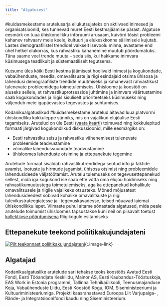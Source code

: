 ```yaml
---
title: "Algatusest"
---
```

\#kuidasmekestame arutelusarja ellukutsujateks on aktiivsed inimesed ja organisatsioonid, kes tunnevad muret Eesti kestmajäämise pärast. Algatuse eesmärk on tuua ühiskondlikku inforuumi arusaam, kuivõrd tõsist probleemi kahanev rahvaarv meie keele, kultuuri ja elukeskkonna säilimisele kujutab. Lastes demograafilistel trendidel vaikselt isevoolu minna, avastame end ühel hetkel olukorras, kus rahvastiku kahanemine muutub pöördumatuks. Täna saame veel trende muuta – seda siis, kui hakkame inimvara küsimusega teadlikult ja süstemaatiliselt tegutsema.

Kutsume üles kõiki Eesti kestma jäämisest hoolivaid inimesi ja kogukondade, vabaühenduste, meedia, omavalitsuste ja riigi esindajaid otsima ühisosa ja lahendusi demograafiliste trendide muutmiseks ja kahanevast rahvastikust tulenevate probleemidega toimetulemiseks. Ühisloome ja koostöö on aluseks sellele, et rahvastikuprotsesside juhtimine ja inimvara väärtustamine saab kogukondades ja riigis sisuliselt prioriteetseks küsimuseks ning väljendub meie igapäevastes tegevustes ja suhtumises.

Kodanikualgatuslikud #kuidasmekestame arutelud aitavad luua platvormi ühiskondliku kokkuleppe sünniks, mis on vajalikud elujõulise Eesti tagamiseks. Arutelud on üle Eesti ([vaata kaarti](/kalender/)) toimuvad ning kokkulepitud formaati järgivad kogukondlikud diskussioonid, mille eesmärgiks on:

-   Eesti rahvastiku seisu ja rahvastiku vähenemisest tulenevate probleemide teadvustamine
-   võimalike lahendussuundade teadvustamine
-   ühisloomes lahenduste otsimine ja ettepanekute tegemine

Arutelude formaat sisaldab rahvastikutrendidega seotud info ja faktide avamist, lootuste ja hirmude jagamist, ühisosa otsimist ning probleemidele lahendusideede väljatöötamist. Arutelu tulemuseks on tegevusettepanekud sellest, mida iga kogukond ise saab ette võtta oma elujõu hoidmiseks ning rahvastikumuutustega toimetulemiseks, aga ka ettepanekud kohalikule omavalitsusele ja riigile vajalikeks otsusteks. Mõned mõjusatest lahendusideedest sobivad kohalike omavalitsuste ja riigi tulevikustrateegiatesse ja -tegevuskavadesse, teised nõuavad laiemat ühiskondlikku lepet. Viimaste puhul aitame sõnastada algatused, mida peale arutelude toimumist ühisloomes täpsustakse kuni neil on piisavalt toetust [kollektiivse pöördumisena](https://rahvaalgatus.ee) Riigikogule esitamiseks

## Ettepanekute teekond poliitikakujundajateni

[![Pilt teekonnast poliitikakujundajateni](/assets/teekond.png)](/assets/teekond.png){:.image-link}

## Algatajad

Kodanikualgatuslike arutelude sari tehakse teoks koostöös Avatud Eesti Fondi, Eesti Tööandjate Keskliidu, Mainor AS, Eesti Kaubandus-Tööstuskoja, EAS Work in Estonia programmi, Tallinna Tehnikaülikooli, Teenusmajanduse Koja, Vabaühenduste Liidu, Eesti Koostöö Kogu, IOM, Siseministeeriumi ja Kultuuriministeeriumiga. Projekti kaasrahastavad Euroopa Liit Varjupaiga- , Rände- ja Integratsioonifondi kaudu ning Siseministeerium.
<!--stackedit_data:
eyJoaXN0b3J5IjpbNzk5NjQ5MzYsMzgyNjAzMzk2XX0=
-->
